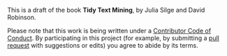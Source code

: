 This is a draft of the book **Tidy Text Mining**, by Julia Silge and David Robinson.

Please note that this work is being written under a [Contributor Code of Conduct](CONDUCT.md). By participating in this project (for example, by submitting a [pull request](https://github.com/dgrtwo/tidy-text-mining/issues) with suggestions or edits) you agree to abide by its terms.
